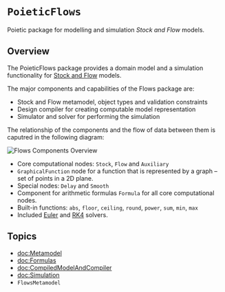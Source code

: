 # ``PoieticFlows``

Poietic package for modelling and simulation _Stock and Flow_ models.

## Overview

The PoieticFlows package provides a domain model and a simulation functionality
for [Stock and Flow](https://en.wikipedia.org/wiki/Stock_and_flow) models.

The major components and capabilities of the Flows package are:

- Stock and Flow metamodel, object types and validation constraints
- Design compiler for creating computable model representation
- Simulator and solver for performing the simulation

The relationship of the components and the flow of data between them is caputred
in the following diagram:

![Flows Components Overview](flows-overview)

- Core computational nodes: `Stock`, `Flow` and `Auxiliary`
- `GraphicalFunction` node for a function that is represented
 by a graph – set of points in a 2D plane.
- Special nodes: `Delay` and `Smooth`
- Component for arithmetic formulas `Formula` for all core 
  computational nodes.
- Built-in functions: `abs`, `floor`, `ceiling`, `round`, `power`, `sum`, `min`,
  `max`
- Included [Euler](https://en.wikipedia.org/wiki/Euler_method)
  and [RK4](https://en.wikipedia.org/wiki/Runge–Kutta_methods) solvers.

## Topics

- <doc:Metamodel>
- <doc:Formulas>
- <doc:CompiledModelAndCompiler>
- <doc:Simulation>
- ``FlowsMetamodel``

